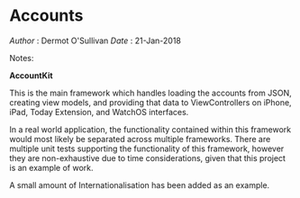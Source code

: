 # **Accounts**

*Author* : Dermot O'Sullivan
*Date* :  21-Jan-2018

Notes:

**AccountKit**

This is the main framework which handles loading the accounts from JSON, creating view models, and providing that data to ViewControllers on iPhone, iPad, Today Extension, and WatchOS interfaces.

In a real world application, the functionality contained within this framework would most likely be separated across multiple frameworks. There are multiple unit tests supporting the functionality of this framework, however they are non-exhaustive due to time considerations, given that this project is an example of work.

A small amount of Internationalisation has been added as an example.


